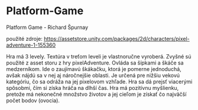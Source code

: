 # Platform-Game

Platform Game - Richard Špurnay

použité zdroje:
https://assetstore.unity.com/packages/2d/characters/pixel-adventure-1-155360

Hra má 3 levely. Textúra v treťom leveli je vlastnoručne vyroberá. Zvyšné sú použité z asset storu z hry pixelAdventure.
Ovláda sa šípkami a škáče sa medzerníkom. Ide o zaujímavú škákačku, ktorá je pomerne jednoduchá, avšak nájdú sa v nej aj náročnejšie oblasti.
Je určená pre nižšiu vekovú kategóriu, čo sa odráža na jej pixelovom vzhľade.
Hra sa dá prejsť viacerými spôsobmi, čím si získa hráča na dlhší čas.
Hra má pozitívnu myšlienku, pretože má nekonečné množstvo životov a jej cieľom je získať čo najväčší počet bodov (ovocia).
